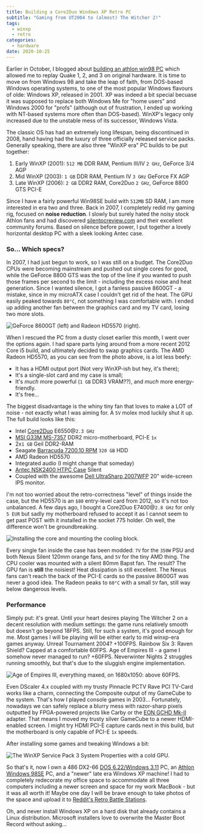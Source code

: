 ```yaml
---
title: Building a Core2Duo Windows XP Retro PC
subtitle: "Gaming from UT2004 to (almost) The Witcher 2!"
tags:
  - winxp
  - retro
categories:
  - hardware
date: 2020-10-25
---
```


Earlier in October, I blogged about [building an athlon win98 PC](/post/2020/10/building-an-athlon-win98-retro-pc/) which allowed me to replay Quake 1, 2, and 3 on original hardware. It is time to move on from Windows 98 and take the leap of faith, from DOS-based Windows operating systems, to one of the most popular Windows flavours of olde: Windows XP, released in 2001. XP was indeed a bit special becuase it was supposed to replace both Windows Me for "home users" and Windows 2000 for "profs" (although out of frustration, I ended up working with NT-based systems more often than DOS-based). WinXP's legacy only increased due to the unstable mess of its successor, Windows Vista. 

The classic OS has had an extremely long lifespan, being discontinued in 2008, hand having had the luxury of three officially released service packs. Generally speaking, there are also three "WinXP era" PC builds to be put together:

1. Early WinXP (2001): `512 MB` DDR RAM, Pentium III/IV `2 GHz`, GeForce 3/4 AGP
2. Mid WinXP (2003): `1 GB` DDR RAM, Pentium IV `3 GHz` GeForce FX AGP
3. Late WinXP (2006): `2 GB` DDR2 RAM, Core2Duo `2 GHz`, GeForce 8800 GTS PCI-E

Since I have a fairly powerful Win98SE build with `512MB` SD RAM, I am more interested in era two and three. Back in 2007, I completely redid my gaming rig, focused on **noise reduction**. I slowly but surely hated the noisy stock Athlon fans and had discovered [silentpcreview.com](https://silentpcreview.com) and their excellent community forums. Based on silence before power, I put together a lovely horizontal desktop PC with a sleek looking Antec case. 

### So... Which specs? 

In 2007, I had just begun to work, so I was still on a budget. The Core2Duo CPUs were becoming mainstream and pushed out single cores for good, while the GeForce 8800 GTS was the top of the line if you wanted to push those frames per second to the limit - including the excess noise and heat generation. Since I wanted silence, I got a fanless passive 8600GT - a mistake, since in my microATX case I couldn't get rid of the heat. The GPU easily peaked towards `80°C`, not something I was comfortable with. I ended up adding another fan between the graphics card and my TV card, losing two more slots. 

![](../winxp-geforce.jpg "GeForce 8600GT (left) and Radeon HD5570 (right).")

When I rescued the PC from a dusty closet earlier this month, I went over the options again. I had spare parts lying around from a more recent 2012 Core i5 build, and ultimately decided to swap graphics cards. The AMD Radeon HD5570, as you can see from the photo above, is a lot less beefy:

- It has a HDMI output port (Not very WinXP-ish but hey, it's there);
- It's a single-slot card and my case is small;
- It's _much_ more powerful (`1 GB` DDR3 VRAM??), and _much_ more energy-friendly. 
- It's free... 

The biggest disadvantage is the whiny tiny fan that loves to make a LOT of noise - not exactly what I was aiming for. A `5V` molex mod luckily shut it up. The full build looks like this:

- Intel [Core2Duo](https://nl.wikipedia.org/wiki/Intel_Core_2) E6550@`2.3 GHz`
- [MSI G33M MS-7357](https://www.cpu-upgrade.com/mb-MSI/G33M_(MS-7357).html) DDR2 micro-motherboard, PCI-E `1x`
- 2x`1 GB` Geil DDR2-RAM
- Seagate [Barracuda 7200.10 RPM](https://nl.hddzone.com/seagate-st3320620as-harde-schijf-pcb/) `320 GB` HDD
- AMD Radeon HD5570
- Integrated audio (I might change that someday)
- [Antec NSK2400 HTPC Case](https://techgage.com/article/antec_nsk2400_htpc_case/) Silent
- Coupled with the awesome [Dell UltraSharp 2007WFP](https://www.cnet.com/products/dell-ultrasharp-2007wfp-series/specs/) 20" wide-screen IPS monitor.

I'm not too worried about the retro-correctness "level" of things inside the case, but the HD5570 is an `$80` entry-level card from 2012, so it's not too unbalanced. A few days ago, I bought a Core2Duo E7400@`2.8 GHz` for only `5 EUR` but sadly my motherboard refused to accept it as I cannot seem to get past POST with it installed in the socket 775 holder. Oh well, the difference won't be groundbreaking. 

![](../winxp-cores.jpg "Installing the core and mounting the cooling block.")

Every single fan inside the case has been modded: `7V` for the `350W` PSU and both Nexus Silent 120mm orange fans, and `5V` for the tiny AMD thing. The CPU cooler was mounted with a silent 80mm Bapst fan. The result? The GPU fan is **still** the noisiest! Heat dissipation is still excellent. The Nexus fans can't reach the back of the PCI-E cards so the passive 8600GT was never a good idea. The Radeon peaks to `60°C` with a small `5V` fan, still way below dangerous levels. 

### Performance

Simply put: it's great. Until your heart desires playing The Witcher 2 on a decent resolution with medium settings: the game runs relatively smooth but doesn't go beyond 18FPS. Still, for such a system, it's good enough for me. Most games I will be playing will be either early to mid winxp-era games anyway. Unreal Tournament 2004? +100FPS. Rainbow Six 3: Raven Shield? Capped at a comfortable 60FPS. Age of Empires III - a game I somehow never managed to run? +60FPS. Neverwinter Nights 2 struggles running smoothly, but that's due to the sluggish engine implementation. 

![](../winxp3-aoe3.jpg "Age of Empires III, everything maxed, on 1680x1050: above 60FPS.")

Even DScaler 4.x coupled with my trusty Pinnacle PCTV Rave PCI TV-Card works like a charm, connecting the Composite output of my GameCube to the system. That's how I played console games in 2003... Fortunately, nowadays we can safely replace a blurry mess with razor-sharp pixels outputted by FPGA-powered projects like Carby or the [EON GCHD Mk-II](https://www.eongaming.tech/product-page/gchd-mk-ii-hdmindigo) adapter. That means I moved my trusty silver GameCube to a newer HDMI-enabled screen. I might try HDMI PCI-E capture cards next in this build, but the motherboard is only capable of PCI-E `1x` speeds. 

After installing some games and tweaking Windows a bit:

![](../winxp1.jpg "The WinXP Service Pack 3 System Properties with a cold GPU.")

So that's it, now I own a 486 DX2-66 [DOS 6.22/Windows 3.11](/post/2020/09/reviving-a-80486) PC, an [Athlon Windows 98SE](/post/2020/10/building-an-athlon-win98-retro-pc/) PC, and a "newer" late era Windows XP machine! I had to completely redecorate my office space to accommodate all three computers including a newer screen and space for my work MacBook - but it was all worth it! Maybe one day I will be brave enough to take photos of the space and upload it to [Reddit's Retro Battle Stations](https://www.reddit.com/r/retrobattlestations/). 

Oh, and never install Windows XP on a hard disk that already contains a Linux distribution. Microsoft installers love to overwrite the Master Boot Record without asking... 
